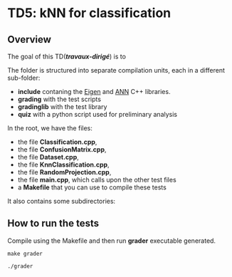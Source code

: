# TD5: kNN for classification

## Overview

The goal of this TD(***travaux-dirigé***) is to 

The folder is structured into separate compilation units, each in a different sub-folder:

- **include** contaning the [Eigen](https://eigen.tuxfamily.org/) and [ANN](https://www.cs.umd.edu/users/mount/ANN/) C++ libraries.
- **grading** with the test scripts
- **gradinglib** with the test library
- **quiz** with a python script used for preliminary analysis

In the root, we have the files:
- the file **Classification.cpp**,
- the file **ConfusionMatrix.cpp**,
- the file **Dataset.cpp**,
- the file **KnnClassification.cpp**,
- the file **RandomProjection.cpp**,
- the file **main.cpp**, which calls upon the other test files
- a **Makefile** that you can use to compile these tests

It also contains some subdirectories:

## How to run the tests

Compile using the Makefile and then run **grader** executable generated.

`make grader`

`./grader`
